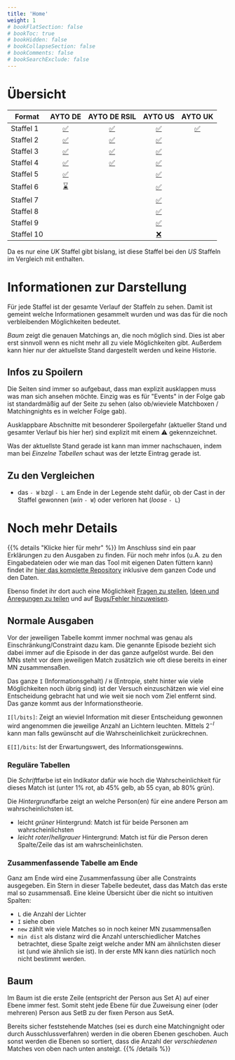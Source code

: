 ```yaml
---
title: 'Home'
weight: 1
# bookFlatSection: false
# bookToc: true
# bookHidden: false
# bookCollapseSection: false
# bookComments: false
# bookSearchExclude: false
---
```


# Übersicht

| Format     | AYTO DE                           | AYTO DE RSIL                           | AYTO US                           | AYTO UK                           |
| ----       | :--:                              | :--:                                   | :---:                             | :---:                             |
| Staffel  1 | [:white_check_mark:](ayto/de/01/) | [:white_check_mark:](ayto/de-rsil/01/) | [:white_check_mark:](ayto/us/01/) | [:white_check_mark:](ayto/uk/01/) |
| Staffel  2 | [:white_check_mark:](ayto/de/02/) | [:white_check_mark:](ayto/de-rsil/02/) | [:white_check_mark:](ayto/us/02/) |                                   |
| Staffel  3 | [:white_check_mark:](ayto/de/03/) | [:white_check_mark:](ayto/de-rsil/03/) | [:white_check_mark:](ayto/us/03/) |                                   |
| Staffel  4 | [:white_check_mark:](ayto/de/04/) | [:white_check_mark:](ayto/de-rsil/04/) | [:white_check_mark:](ayto/us/04/) |                                   |
| Staffel  5 | [:white_check_mark:](ayto/de/05/) |                                        | [:white_check_mark:](ayto/us/05/) |                                   |
| Staffel  6 | [:hourglass:       ](ayto/de/06/) |                                        | [:white_check_mark:](ayto/us/06/) |                                   |
| Staffel  7 |                                   |                                        | [:white_check_mark:](ayto/us/07/) |                                   |
| Staffel  8 |                                   |                                        | [:white_check_mark:](ayto/us/08/) |                                   |
| Staffel  9 |                                   |                                        | [:white_check_mark:](ayto/us/09/) |                                   |
| Staffel 10 |                                   |                                        | [:x:               ]()            |                                   |
<!-- :x: -->

Da es nur eine *UK* Staffel gibt bislang, ist diese Staffel bei den *US*
Staffeln im Vergleich mit enthalten.

# Informationen zur Darstellung

Für jede Staffel ist der gesamte Verlauf der Staffeln zu sehen. Damit
ist gemeint welche Informationen gesammelt wurden und was das für die noch
verbleibenden Möglichkeiten bedeutet.

*Baum* zeigt die genauen Matchings an, die noch möglich sind. Dies ist aber erst
sinnvoll wenn es nicht mehr all zu viele Möglichkeiten gibt. Außerdem kann hier
nur der aktuellste Stand dargestellt werden und keine Historie.

## Infos zu Spoilern
Die Seiten sind immer so aufgebaut, dass man explizit ausklappen muss was man
sich ansehen möchte. Einzig was es für "Events" in der Folge gab ist
standardmäßig auf der Seite zu sehen (also ob/wieviele Matchboxen /
Matchingnights es in welcher Folge gab).

Ausklappbare Abschnitte mit besonderer Spoilergefahr (aktueller Stand und
gesamter Verlauf bis hier her) sind explizit mit einem :warning: gekennzeichnet.

Was der aktuellste Stand gerade ist kann man immer nachschauen, indem man bei
*Einzelne Tabellen* schaut was der letzte Eintrag gerade ist.

## Zu den Vergleichen
- das `- W` bzgl `- L` am Ende in der Legende steht dafür, ob der Cast in der
Staffel gewonnen (*win* `- W`) oder verloren hat (*loose* `- L`)

# Noch mehr Details

{{% details "Klicke hier für mehr" %}}
Im Anschluss sind ein paar Erklärungen zu den Ausgaben zu finden. Für noch mehr
infos (u.A. zu den Eingabedateien oder wie man das Tool mit eigenen Daten
füttern kann) findet ihr [hier das komplette Repository](https://github.com/atticus-sullivan/sim-ayto)
inklusive dem ganzen Code und den Daten.

Ebenso findet ihr dort auch eine Möglichkeit
[Fragen zu stellen](https://github.com/atticus-sullivan/sim-ayto/discussions/categories/q-a),
[Ideen und Anregungen zu teilen](https://github.com/atticus-sullivan/sim-ayto/discussions/categories/ideas)
und auf
[Bugs/Fehler hinzuweisen](https://github.com/atticus-sullivan/sim-ayto/issues).

## Normale Ausgaben
Vor der jeweiligen Tabelle kommt immer nochmal was genau als Einschränkung/Constraint dazu kam. Die genannte Episode bezieht sich dabei immer auf die Episode in der das ganze aufgelöst wurde. Bei den MNs steht vor dem jeweiligen Match zusätzlich wie oft diese bereits in einer MN zusammensaßen.

Das ganze `I` (Informationsgehalt) / `H` (Entropie, steht hinter wie viele Möglichkeiten noch übrig sind) ist der Versuch einzuschätzen wie viel eine Entscheidung gebracht hat und wie weit sie noch vom Ziel entfernt sind. Das ganze kommt aus der Informationstheorie.

`I[l/bits]`: Zeigt an wieviel Information mit dieser Entscheidung gewonnen wird angenommen die jeweilige Anzahl an Lichtern leuchten. Mittels $2^{-I}$ kann man falls gewünscht auf die Wahrscheinlichkeit zurückrechnen.

`E[I]/bits`: Ist der Erwartungswert, des Informationsgewinns.

### Reguläre Tabellen
Die *Schrift*farbe ist ein Indikator dafür wie hoch die Wahrscheinlichkeit für
dieses Match ist (unter 1% rot, ab 45% gelb, ab 55 cyan, ab 80% grün).

Die *Hintergrund*farbe zeigt an welche Person(en) für eine andere Person am
wahrscheinlichsten ist.
- leicht *grüner* Hintergrund: Match ist für beide Personen am wahrscheinlichsten
- *leicht roter*/*hellgrauer* Hintergrund: Match ist für die Person deren Spalte/Zeile das ist am wahrscheinlichsten.

### Zusammenfassende Tabelle am Ende
Ganz am Ende wird eine Zusammenfassung über alle Constraints ausgegeben. Ein Stern in dieser Tabelle bedeutet, dass das Match das erste mal so zusammensaß. Eine kleine Übersicht über die nicht so intuitiven Spalten:
- `L` die Anzahl der Lichter
- `I` siehe oben
- `new` zählt wie viele Matches so in noch keiner MN zusammensaßen
- `min dist` als distanz wird die Anzahl unterschiedlicher Matches betrachtet, diese Spalte zeigt welche ander MN am ähnlichsten dieser ist (und wie ähnlich sie ist). In der erste MN kann dies natürlich noch nicht bestimmt werden.

## Baum
Im Baum ist die erste Zeile (entspricht der Person aus Set A) auf einer Ebene
immer fest. Somit steht jede Ebene für due Zuweisung einer (oder mehreren)
Person aus SetB zu der fixen Person aus SetA.

Bereits sicher feststehende Matches (sei es durch eine Matchingnight oder durch
Ausschlussverfahren) werden in die oberen Ebenen geschoben. Auch sonst werden
die Ebenen so sortiert, dass die Anzahl der *verschiedenen* Matches von oben
nach unten ansteigt.
{{% /details %}}
